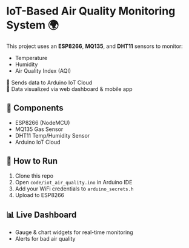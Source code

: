# IoT-Based Air Quality Monitoring System 🌍

This project uses an **ESP8266**, **MQ135**, and **DHT11** sensors to monitor:
- Temperature
- Humidity
- Air Quality Index (AQI)

📡 Sends data to Arduino IoT Cloud  
📱 Data visualized via web dashboard & mobile app

## 🧰 Components
- ESP8266 (NodeMCU)
- MQ135 Gas Sensor
- DHT11 Temp/Humidity Sensor
- Arduino IoT Cloud

## 🚀 How to Run
1. Clone this repo
2. Open `code/iot_air_quality.ino` in Arduino IDE
3. Add your WiFi credentials to `arduino_secrets.h`
4. Upload to ESP8266

## 📊 Live Dashboard
- Gauge & chart widgets for real-time monitoring
- Alerts for bad air quality
